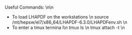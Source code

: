 Useful Commands: \n\n

- To load LHAPDF on the workstations \n
  source /mt/hepsw/el7/x86_64/LHAPDF-6.3.0/LHAPDFenv.sh \n
- To enter a tmux termina l\n
  tmux ls \n
  tmux attach -t <name> \n
